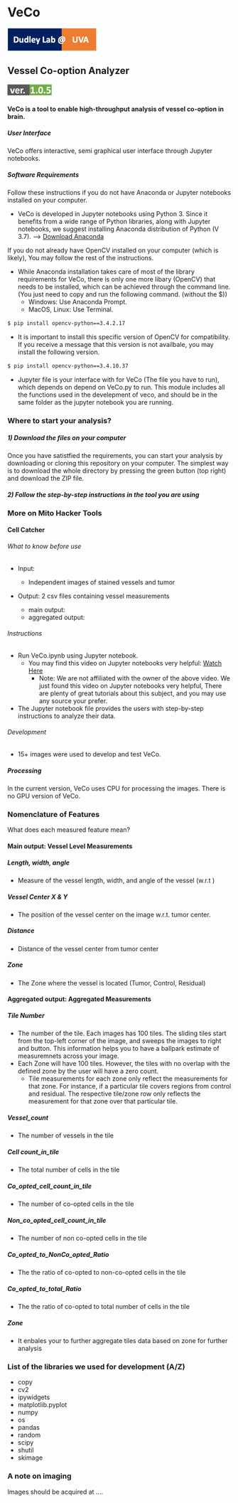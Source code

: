# VeCo

[![N|Solid](https://raw.githubusercontent.com/Mitogenie/VeCo/main/misc/lab-logo.png)](https://mic.med.virginia.edu/kashatus/)

## Vessel Co-option Analyzer
![N|Solid](https://raw.githubusercontent.com/Mitogenie/VeCo/main/misc/veco-version.png)

#### VeCo is a tool to enable high-throughput analysis of vessel co-option in brain.

##### User Interface
VeCo offers interactive, semi graphical user interface through Jupyter notebooks.

##### Software Requirements
Follow these instructions if you do not have Anaconda or Jupyter notebooks installed on your computer.
</br>
  - VeCo is developed in Jupyter notebooks using Python 3. Since it benefits from a wide range of Python libraries, along with Jupyter notebooks, we suggest installing Anaconda distribution of Python (V 3.7). --> [Download Anaconda](https://www.anaconda.com/distribution/)

If you do not already have OpenCV installed on your computer (which is likely), You may follow the rest of the instructions.
  - While Anaconda installation takes care of most of the library requirements for VeCo, there is only one more libary (OpenCV) that needs to be installed, which can be achieved through the command line. (You just need to copy and run the following command. (without the $))
    - Windows: Use Anaconda Prompt.
    - MacOS, Linux: Use Terminal.
```sh
$ pip install opencv-python==3.4.2.17
```
  - It is important to install this specific version of OpenCV for compatibility. If you receive a message that this version is not availbale, you may install the following version.
 ```sh
$ pip install opencv-python==3.4.10.37
```
  - Jupyter file is your interface with for VeCo (The file you have to run), which depends on depend on VeCo.py to run. This module includes all the functions used in the develepment of veco, and should be in the same folder as the jupyter notebook you are running.

### Where to start your analysis?
##### 1) Download the files on your computer
Once you have satistfied the requirements, you can start your analysis by downloading or cloning this repository on your computer. The simplest way is to download the whole directory by pressing the green button (top right) and download the ZIP file.

##### 2) Follow the step-by-step instructions in the tool you are using

### More on Mito Hacker Tools

#### Cell Catcher

###### What to know before use
- Input: 
    - Independent images of stained vessels and tumor 
    
- Output: 2 csv files containing vessel measurements
    - main output:
    - aggregated output: 

###### Instructions
- Run VeCo.ipynb using Jupyter notebook.
    - You may find this video on Jupyter notebooks very helpful: [Watch Here](https://youtu.be/HW29067qVWk)
        - Note: We are not affiliated with the owner of the above video. We just found this video on Jupyter notebooks very helpful, There are plenty of great tutorials about this subject, and you may use any source your prefer.
- The Jupyter notebook file provides the users with step-by-step instructions to analyze their data.

###### Development
- 15+ images were used to develop and test VeCo.

##### Processing
In the current version, VeCo uses CPU for processing the images. There is no GPU version of VeCo.

### Nomenclature of Features

What does each measured feature mean?

#### Main output: Vessel Level Measurements
##### Length, width, angle
- Measure of the vessel length, width, and angle of the vessel (w.r.t )
##### Vessel Center X & Y
- The position of the vessel center on the image w.r.t. tumor center.
##### Distance
- Distance of the vessel center from tumor center
##### Zone
- The Zone where the vessel is located (Tumor, Control, Residual)

#### Aggregated output: Aggregated Measurements

##### Tile Number
- The number of the tile. Each images has 100 tiles. The sliding tiles start from the top-left corner of the image, and sweeps the images to right and button. This information helps you to have a ballpark estimate of measuremnets across your image.
- Each Zone will have 100 tiles. However, the tiles with no overlap with the defined zone by the user will have a zero count.
  - Tile measurements for each zone only reflect the measurements for that zone. For instance, if a particular tile covers regions from control and residual. The respective tile/zone row only reflects the measurement for that zone over that particular tile.

##### Vessel_count
- The number of vessels in the tile

##### Cell count_in_tile
- The total number of cells in the tile

##### Co_opted_cell_count_in_tile
- The number of co-opted cells in the tile

##### Non_co_opted_cell_count_in_tile
- The number of non co-opted cells in the tile

##### Co_opted_to_NonCo_opted_Ratio
- The the ratio of co-opted to non-co-opted cells in the tile

##### Co_opted_to_total_Ratio
- The the ratio of co-opted to total number of cells in the tile

##### Zone
- It enbales your to further aggregate tiles data based on zone for further analysis 


### List of the libraries we used for development (A/Z)
- copy
- cv2
- ipywidgets
- matplotlib.pyplot
- numpy
- os
- pandas
- random
- scipy
- shutil
- skimage

### A note on imaging

Images should be acquired at ....

